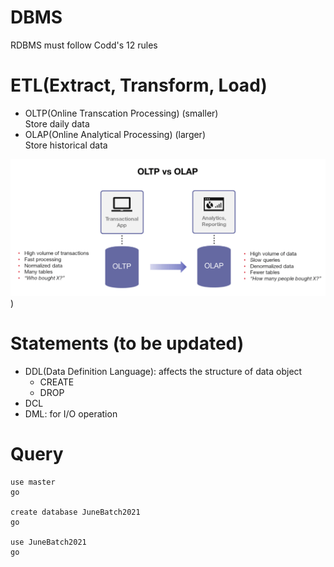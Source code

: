 # DBMS

RDBMS must follow Codd's 12 rules


# ETL(Extract, Transform, Load)
* OLTP(Online Transcation Processing)  (smaller)  
    Store daily data
* OLAP(Online Analytical Processing)  (larger)  
    Store historical data

![alt text](img/OLTPOLAP.png?raw=true "Title"))

# Statements (to be updated)
* DDL(Data Definition Language): affects the structure of data object
    * CREATE
    * DROP
* DCL
* DML: for I/O operation

# Query
```
use master
go 

create database JuneBatch2021
go

use JuneBatch2021
go
```